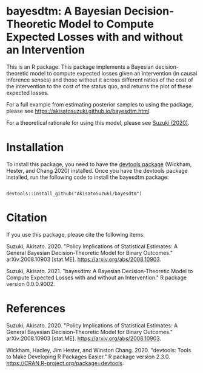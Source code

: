 # bayesdtm: A Bayesian Decision-Theoretic Model to Compute Expected Losses with and without an Intervention

This is an R package. This package implements a Bayesian decision-theoretic model to compute expected losses given an intervention (in causal inference senses) and those without it across different ratios of the cost of the intervention to the cost of the status quo, and returns the plot of these expected losses.

For a full example from estimating posterior samples to using the package, please see <a href="https://akisatosuzuki.github.io/bayesdtm.html" target="_blank">https://akisatosuzuki.github.io/bayesdtm.html</a>.

For a theoretical rationale for using this model, please see <a href="https://arxiv.org/abs/2008.10903" target="_blank">Suzuki (2020)</a>.

# Installation

To install this package, you need to have the <a href="https://CRAN.R-project.org/package=devtools" target="_blank">devtools package</a> (Wickham, Hester, and Chang 2020) installed. Once you have the devtools package installed, run the following code to install the bayesdtm package:

<code>
devtools::install_github("AkisatoSuzuki/bayesdtm")
</code>

# Citation

If you use this package, please cite the following items:

Suzuki, Akisato. 2020. "Policy Implications of Statistical Estimates: A General Bayesian Decision-Theoretic Model for Binary Outcomes." arXiv:2008.10903 [stat.ME]. https://arxiv.org/abs/2008.10903.

Suzuki, Akisato. 2021. "bayesdtm: A Bayesian Decision-Theoretic Model to Compute Expected Losses with and without an Intervention." R package version 0.0.0.9002.

# References

Suzuki, Akisato. 2020. "Policy Implications of Statistical Estimates: A General Bayesian Decision-Theoretic Model for Binary Outcomes." arXiv:2008.10903 [stat.ME]. https://arxiv.org/abs/2008.10903.

Wickham, Hadley, Jim Hester, and Winston Chang. 2020. "devtools: Tools to Make Developing R Packages Easier." R package version 2.3.0. https://CRAN.R-project.org/package=devtools.
